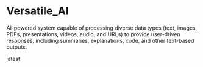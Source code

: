 # Versatile_AI
AI-powered system capable of processing diverse data types (text, images, PDFs, presentations, videos, audio, and URLs) to provide user-driven responses, including summaries, explanations, code, and other text-based outputs.

latest

